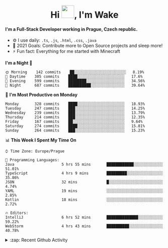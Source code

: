 <h1 align="center">Hi <img src="https://raw.githubusercontent.com/MrWakeCZ/MrWakeCZ/master/Hi.gif" width="40px" />, I'm Wake</h1>

#### I'm a Full-Stack Developer working in Prague, Czech republic.
- ⚙️ I use daily: `.ts`, `.js`, `.html`, `.css`, `.java`
- 🥅 2021 Goals: Contribute more to Open Source projects and sleep more!
- ⚡ Fun fact: Everything for me started with Minecraft

<!--START_SECTION:waka-->
**I'm a Night 🦉** 

```text
🌞 Morning    142 commits    ██░░░░░░░░░░░░░░░░░░░░░░░   8.19% 
🌆 Daytime    305 commits    ████░░░░░░░░░░░░░░░░░░░░░   17.6% 
🌃 Evening    599 commits    ████████░░░░░░░░░░░░░░░░░   34.56% 
🌙 Night      687 commits    ██████████░░░░░░░░░░░░░░░   39.64%

```
📅 **I'm Most Productive on Monday** 

```text
Monday       328 commits    ████░░░░░░░░░░░░░░░░░░░░░   18.93% 
Tuesday      247 commits    ███░░░░░░░░░░░░░░░░░░░░░░   14.25% 
Wednesday    239 commits    ███░░░░░░░░░░░░░░░░░░░░░░   13.79% 
Thursday     214 commits    ███░░░░░░░░░░░░░░░░░░░░░░   12.35% 
Friday       167 commits    ██░░░░░░░░░░░░░░░░░░░░░░░   9.64% 
Saturday     274 commits    ████░░░░░░░░░░░░░░░░░░░░░   15.81% 
Sunday       264 commits    ███░░░░░░░░░░░░░░░░░░░░░░   15.23%

```


📊 **This Week I Spent My Time On** 

```text
⌚︎ Time Zone: Europe/Prague

💬 Programming Languages: 
Java                     5 hrs 55 mins       ████████████░░░░░░░░░░░░░   51.01% 
TypeScript               4 hrs 9 mins        █████████░░░░░░░░░░░░░░░░   35.86% 
JSON                     32 mins             █░░░░░░░░░░░░░░░░░░░░░░░░   4.74% 
YAML                     19 mins             ░░░░░░░░░░░░░░░░░░░░░░░░░   2.85% 
Kotlin                   18 mins             ░░░░░░░░░░░░░░░░░░░░░░░░░   2.72%

🔥 Editors: 
IntelliJ                 6 hrs 52 mins       ██████████████░░░░░░░░░░░   59.22% 
WebStorm                 4 hrs 43 mins       ██████████░░░░░░░░░░░░░░░   40.78%

```


<!--END_SECTION:waka-->

<details>
  <summary>:zap: Recent Github Activity</summary>

<!--START_SECTION:activity-->
1. ❌ Closed PR [#15](https://github.com/craftmania-cz/craftmanager/pull/15) in [craftmania-cz/craftmanager](https://github.com/craftmania-cz/craftmanager)
2. 🎉 Merged PR [#11](https://github.com/craftmania-cz/craftapi/pull/11) in [craftmania-cz/craftapi](https://github.com/craftmania-cz/craftapi)
3. 🎉 Merged PR [#89](https://github.com/waked-cz/corgi/pull/89) in [waked-cz/corgi](https://github.com/waked-cz/corgi)
4. 🎉 Merged PR [#2](https://github.com/craftmania-cz/craftcore/pull/2) in [craftmania-cz/craftcore](https://github.com/craftmania-cz/craftcore)
5. 🎉 Merged PR [#7](https://github.com/craftmania-cz/craftlobby/pull/7) in [craftmania-cz/craftlobby](https://github.com/craftmania-cz/craftlobby)
<!--END_SECTION:activity-->

</details>
